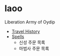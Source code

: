 # laoo
Liberation Army of Oydip


- [Travel History](Travel%20History)
- [Spells](Spells)
  - 신성 주문 목록
  - 마법사 주문 목록